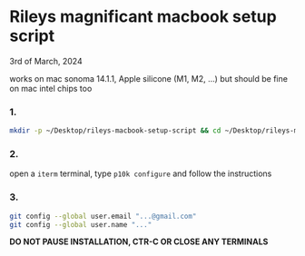 # Rileys magnificant macbook setup script

3rd of March, 2024

works on mac sonoma 14.1.1, Apple silicone (M1, M2, ...) but should be fine on mac intel chips too

### 1.

```bash
mkdir -p ~/Desktop/rileys-macbook-setup-script && cd ~/Desktop/rileys-macbook-setup-script && git clone https://github.com/smiddy-001/macbook-setup.git ~/Desktop/rileys-macbook-setup-script && bash ~/Desktop/rileys-macbook-setup-script/setup.sh
```

### 2.

open a `iterm` terminal, type `p10k configure` and follow the instructions

### 3.

```bash
git config --global user.email "...@gmail.com"
git config --global user.name "..."
```

**DO NOT PAUSE INSTALLATION, CTR-C OR CLOSE ANY TERMINALS**
